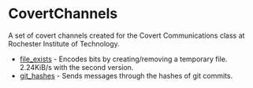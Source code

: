 CovertChannels
==============

A set of covert channels created for the Covert Communications class at Rochester Institute of Technology.


- [file_exists](https://github.com/pchaigno/CovertChannels/tree/master/file_exists/) - Encodes bits by creating/removing a temporary file. 2.24KiB/s with the second version.
- [git_hashes](https://github.com/pchaigno/CovertChannels/tree/master/git_hashes/) - Sends messages through the hashes of git commits.
